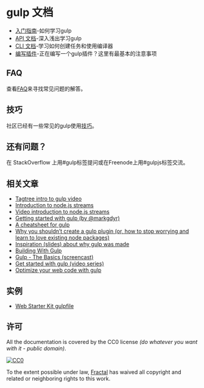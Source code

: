 # gulp 文档

* [入门指南](/docs/getting-started.md)-如何学习gulp
* [API 文档](/docs/API.md)-深入浅出学习gulp
* [CLI 文档](/docs/CLI.md)-学习如何创建任务和使用编译器
* [编写插件](/docs/writing-a-plugin/README.md)-正在编写一个gulp插件？这里有最基本的注意事项

## FAQ

查看[FAQ](/docs/FAQ.md)来寻找常见问题的解答。

## 技巧

社区已经有一些常见的gulp使用[技巧](/docs/recipes/README.md)。

## 还有问题？

在 StackOverflow 上用#gulp标签提问或在Freenode上用#gulpjs标签交流。

## 相关文章

* [Tagtree intro to gulp video](http://tagtree.tv/gulp)
* [Introduction to node.js streams](https://github.com/substack/stream-handbook)
* [Video introduction to node.js streams](http://www.youtube.com/watch?v=QgEuZ52OZtU)
* [Getting started with gulp (by @markgdyr)](http://markgoodyear.com/2014/01/getting-started-with-gulp/)
* [A cheatsheet for gulp](https://github.com/osscafe/gulp-cheatsheet)
* [Why you shouldn’t create a gulp plugin (or, how to stop worrying and learn to love existing node packages)](http://blog.overzealous.com/post/74121048393/why-you-shouldnt-create-a-gulp-plugin-or-how-to-stop)
* [Inspiration (slides) about why gulp was made](http://slid.es/contra/gulp)
* [Building With Gulp](http://www.smashingmagazine.com/2014/06/11/building-with-gulp/)
* [Gulp - The Basics (screencast)](https://www.youtube.com/watch?v=dwSLFai8ovQ)
* [Get started with gulp (video series)](http://www.youtube.com/playlist?list=PLRk95HPmOM6PN-G1xyKj9q6ap_dc9Yckm)
* [Optimize your web code with gulp](http://www.linuxuser.co.uk/tutorials/optimise-your-web-code-with-gulp-js)


## 实例

- [Web Starter Kit gulpfile](https://github.com/google/web-starter-kit/blob/master/gulpfile.js)

## 许可

All the documentation is covered by the CC0 license *(do whatever you want with it - public domain)*.

[![CC0](http://i.creativecommons.org/p/zero/1.0/88x31.png)](http://creativecommons.org/publicdomain/zero/1.0/)

To the extent possible under law, [Fractal](http://wearefractal.com) has waived all copyright and related or neighboring rights to this work.